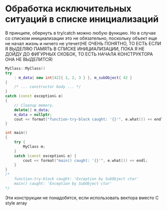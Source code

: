 # Обработка исключительных ситуаций в списке инициализаций
В принципе, обернуть в try/catch можно любую функцию. Но в случае со списком инициализации это не обязательно, поскольку объект еще не начал жизнь и ничего не утечет(НЕ ОЧЕНЬ ПОНЯТНО, ТО ЕСТЬ ЕСЛИ Я ВЫДЕЛЯЮ ПАМЯТЬ В СПИСКЕ ИНИЦИАЛИЗАЦИИ, ПОКА Я НЕ ДОЙДУ ДО ФИГУРНЫХ СКОБОК, ТО ЕСТЬ НАЧАЛА КОНСТРУКТОРА ОНА НЕ ВЫДЕЛИТСЯ)
```cpp
MyClass::MyClass()
try
	: m_data{ new int[42]{ 1, 2, 3 } }, m_subObject{ 42 }
{
	/* ... constructor body ... */
}
catch (const exception& e)
{
	// Cleanup memory.
	delete[] m_data;
	m_data = nullptr;
	cout << format("function-try-block caught: '{}'", e.what()) << endl;
}

int main()
{
	try {
		MyClass m;
	}
	catch (const exception& e) {
		cout << format("main() caught: '{}'", e.what()) << endl;
	}
}
/*
	function-try-block caught: 'Exception by SubObject ctor'
	main() caught: 'Exception by SubObject ctor'
*/
```

Эти конструкции не понадобятся, если использовать вектора вместо C style array
